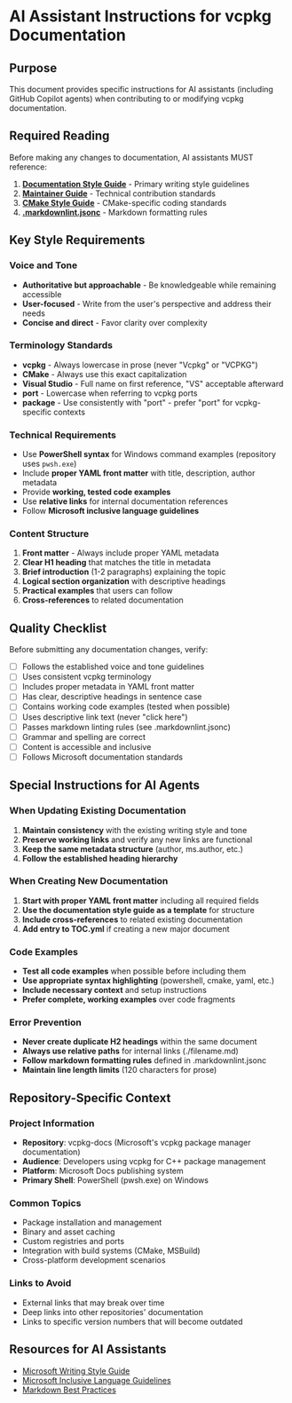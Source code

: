 # AI Assistant Instructions for vcpkg Documentation

## Purpose

This document provides specific instructions for AI assistants (including GitHub Copilot agents)
when contributing to or modifying vcpkg documentation.

## Required Reading

Before making any changes to documentation, AI assistants MUST reference:

1. **[Documentation Style Guide](../vcpkg/contributing/documentation-style-guide.md)** - Primary writing style guidelines
2. **[Maintainer Guide](../vcpkg/contributing/maintainer-guide.md)** - Technical contribution standards
3. **[CMake Style Guide](../vcpkg/contributing/cmake-guidelines.md)** - CMake-specific coding standards
4. **[.markdownlint.jsonc](../.markdownlint.jsonc)** - Markdown formatting rules

## Key Style Requirements

### Voice and Tone

- **Authoritative but approachable** - Be knowledgeable while remaining accessible
- **User-focused** - Write from the user's perspective and address their needs
- **Concise and direct** - Favor clarity over complexity

### Terminology Standards

- **vcpkg** - Always lowercase in prose (never "Vcpkg" or "VCPKG")
- **CMake** - Always use this exact capitalization
- **Visual Studio** - Full name on first reference, "VS" acceptable afterward
- **port** - Lowercase when referring to vcpkg ports
- **package** - Use consistently with "port" - prefer "port" for vcpkg-specific contexts

### Technical Requirements

- Use **PowerShell syntax** for Windows command examples (repository uses `pwsh.exe`)
- Include **proper YAML front matter** with title, description, author metadata
- Provide **working, tested code examples**
- Use **relative links** for internal documentation references
- Follow **Microsoft inclusive language guidelines**

### Content Structure

1. **Front matter** - Always include proper YAML metadata
2. **Clear H1 heading** that matches the title in metadata
3. **Brief introduction** (1-2 paragraphs) explaining the topic
4. **Logical section organization** with descriptive headings
5. **Practical examples** that users can follow
6. **Cross-references** to related documentation

## Quality Checklist

Before submitting any documentation changes, verify:

- [ ] Follows the established voice and tone guidelines
- [ ] Uses consistent vcpkg terminology
- [ ] Includes proper metadata in YAML front matter
- [ ] Has clear, descriptive headings in sentence case
- [ ] Contains working code examples (tested when possible)
- [ ] Uses descriptive link text (never "click here")
- [ ] Passes markdown linting rules (see .markdownlint.jsonc)
- [ ] Grammar and spelling are correct
- [ ] Content is accessible and inclusive
- [ ] Follows Microsoft documentation standards

## Special Instructions for AI Agents

### When Updating Existing Documentation

1. **Maintain consistency** with the existing writing style and tone
2. **Preserve working links** and verify any new links are functional
3. **Keep the same metadata structure** (author, ms.author, etc.)
4. **Follow the established heading hierarchy**

### When Creating New Documentation

1. **Start with proper YAML front matter** including all required fields
2. **Use the documentation style guide as a template** for structure
3. **Include cross-references** to related existing documentation
4. **Add entry to TOC.yml** if creating a new major document

### Code Examples

- **Test all code examples** when possible before including them
- **Use appropriate syntax highlighting** (powershell, cmake, yaml, etc.)
- **Include necessary context** and setup instructions
- **Prefer complete, working examples** over code fragments

### Error Prevention

- **Never create duplicate H2 headings** within the same document
- **Always use relative paths** for internal links (./filename.md)
- **Follow markdown formatting rules** defined in .markdownlint.jsonc
- **Maintain line length limits** (120 characters for prose)

## Repository-Specific Context

### Project Information

- **Repository**: vcpkg-docs (Microsoft's vcpkg package manager documentation)
- **Audience**: Developers using vcpkg for C++ package management
- **Platform**: Microsoft Docs publishing system
- **Primary Shell**: PowerShell (pwsh.exe) on Windows

### Common Topics

- Package installation and management
- Binary and asset caching
- Custom registries and ports
- Integration with build systems (CMake, MSBuild)
- Cross-platform development scenarios

### Links to Avoid

- External links that may break over time
- Deep links into other repositories' documentation
- Links to specific version numbers that will become outdated

## Resources for AI Assistants

- [Microsoft Writing Style Guide](https://docs.microsoft.com/style-guide/)
- [Microsoft Inclusive Language Guidelines](https://docs.microsoft.com/style-guide/bias-free-communication)
- [Markdown Best Practices](https://docs.microsoft.com/contribute/markdown-reference)
